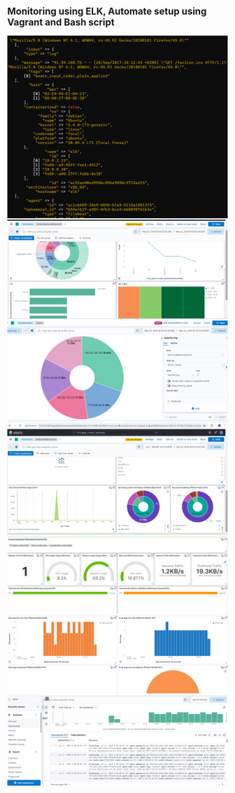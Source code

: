 ## Monitoring using ELK, Automate setup using Vagrant and Bash script

![alt text](<Screenshot 2024-05-23 120440.png>) ![alt text](<Screenshot 2024-05-22 214309.png>) ![alt text](<Screenshot 2024-05-22 213053.png>) ![alt text](<Screenshot 2024-05-24 105309.png>) ![alt text](<Screenshot 2024-05-24 105309.jpg>)![alt text](image.png)
![alt text](image-1.png)
